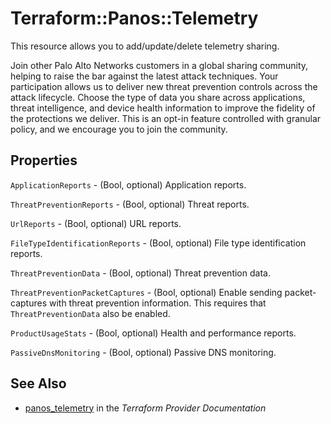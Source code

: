 # Terraform::Panos::Telemetry

This resource allows you to add/update/delete telemetry sharing.

Join other Palo Alto Networks customers in a global sharing community, helping
to raise the bar against the latest attack techniques. Your participation
allows us to deliver new threat prevention controls across the attack
lifecycle. Choose the type of data you share across applications, threat
intelligence, and device health information to improve the fidelity of the
protections we deliver. This is an opt-in feature controlled with granular
policy, and we encourage you to join the community.

## Properties

`ApplicationReports` - (Bool, optional) Application reports.

`ThreatPreventionReports` - (Bool, optional) Threat reports.

`UrlReports` - (Bool, optional) URL reports.

`FileTypeIdentificationReports` - (Bool, optional) File type identification
reports.

`ThreatPreventionData` - (Bool, optional) Threat prevention data.

`ThreatPreventionPacketCaptures` - (Bool, optional) Enable sending packet-
captures with threat prevention information. This requires that
`ThreatPreventionData` also be enabled.

`ProductUsageStats` - (Bool, optional) Health and performance reports.

`PassiveDnsMonitoring` - (Bool, optional) Passive DNS monitoring.


## See Also

* [panos_telemetry](https://www.terraform.io/docs/providers/panos/r/telemetry.html) in the _Terraform Provider Documentation_